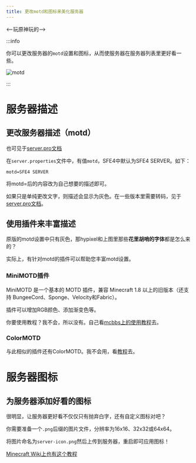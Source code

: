 ```yaml
---
title: 更改motd和图标来美化服务器
---
```


<--玩原神玩的-->

:::info

你可以更改服务器的`motd`设置和图标，从而使服务器在服务器列表里更好看一些。

![motd](../../../static/img/pages/motd.png)

:::

# 服务器描述

## 更改服务器描述（motd）

也可见于[server.pro文档](20-serverproperties.md#motd服务器在列表里显示的信息)

在`server.properties`文件中，有值`motd`，SFE4中默认为SFE4 SERVER。如下：

```
motd=SFE4 SERVER
```

将motd=后的内容改为自己想要的描述即可。

如果只是单纯更改文字，则描述会显示为灰色。在一些版本里需要转码，见于[server.pro文档](20-serverproperties.md#motd服务器在列表里显示的信息)。

## 使用插件来丰富描述

原版的motd设置中只有灰色，那hypixel和上图里那些**花里胡哨的字体**都是怎么来的？

实际上，有针对motd的插件可以帮助您丰富motd设置。

### MiniMOTD插件

MiniMOTD 是一个基本的 MOTD 插件，兼容 Minecraft 1.8 以上的旧版本（还支持 BungeeCord、Sponge、Velocity和Fabric）。

插件可以增加RGB颜色、添加渐变色等。

你要使用教程？我不会，所以没有。自己看[mcbbs上的使用教程](https://www.mcbbs.net/thread-1075003-1-1.html)去。

### ColorMOTD

与此相似的插件还有ColorMOTD。我不会用，看[教程](https://www.bilibili.com/read/cv9428815/)去。

# 服务器图标

## 为服务器添加好看的图标

很明显，让服务器更好看不仅仅只有抛弃白字，还有自定义图标对吧？

你需要准备一个`.png`后缀的图片文件，分辨率为16x16、32x32或64x64。

将图片命名为`server-icon.png`然后上传到服务器，重启即可应用图标！

[Minecraft Wiki上也有这个教程](https://minecraft.fandom.com/zh/wiki/%E6%95%99%E7%A8%8B/%E6%9C%8D%E5%8A%A1%E5%99%A8%E7%BB%B4%E6%8A%A4#%E8%AE%BE%E7%BD%AE%E6%9C%8D%E5%8A%A1%E5%99%A8%E5%9B%BE%E6%A0%87)